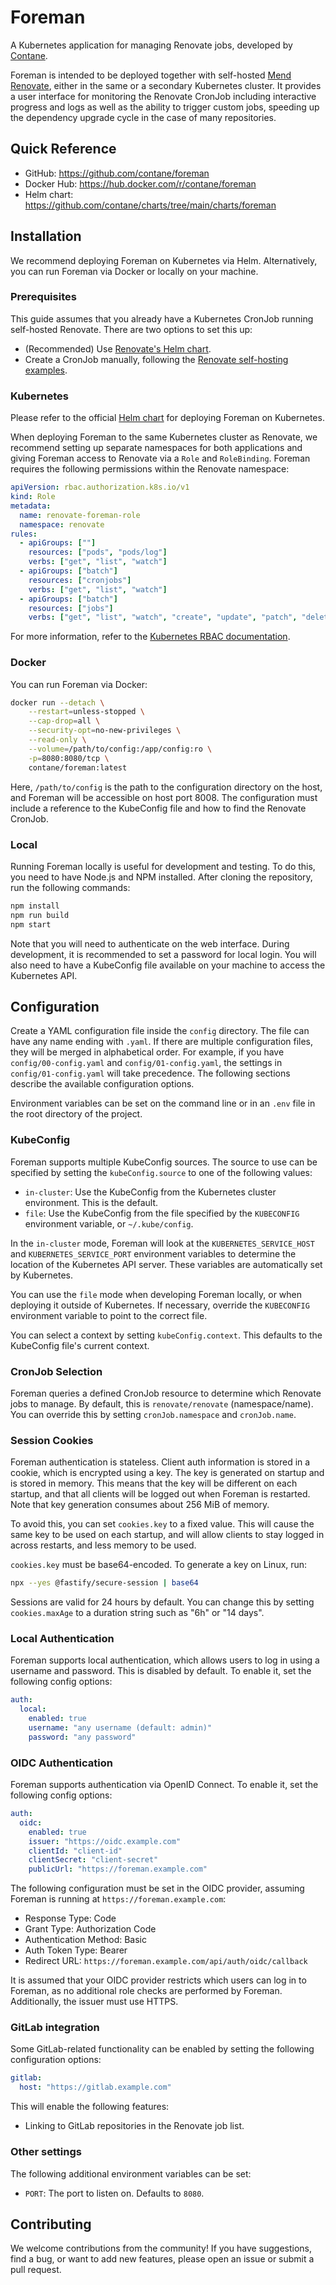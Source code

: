 # Foreman

A Kubernetes application for managing Renovate jobs, developed by [Contane](https://contane.net).

Foreman is intended to be deployed together with self-hosted [Mend Renovate](https://www.mend.io/renovate/), either in
the same or a secondary Kubernetes cluster.
It provides a user interface for monitoring the Renovate CronJob including interactive progress and logs as well as the
ability to trigger custom jobs, speeding up the dependency upgrade cycle in the case of many repositories.

## Quick Reference

- GitHub: https://github.com/contane/foreman
- Docker Hub: https://hub.docker.com/r/contane/foreman
- Helm chart: https://github.com/contane/charts/tree/main/charts/foreman

## Installation

We recommend deploying Foreman on Kubernetes via Helm.
Alternatively, you can run Foreman via Docker or locally on your machine.

### Prerequisites

This guide assumes that you already have a Kubernetes CronJob running self-hosted Renovate.
There are two options to set this up:

- (Recommended) Use [Renovate's Helm chart](https://github.com/renovatebot/helm-charts).
- Create a CronJob manually, following the [Renovate self-hosting examples](https://docs.renovatebot.com/examples/self-hosting/#kubernetes).

### Kubernetes

Please refer to the official [Helm chart](https://github.com/contane/charts/tree/main/charts/foreman) for deploying
Foreman on Kubernetes.

When deploying Foreman to the same Kubernetes cluster as Renovate, we recommend setting up separate namespaces for both
applications and giving Foreman access to Renovate via a `Role` and `RoleBinding`.
Foreman requires the following permissions within the Renovate namespace:

```yaml
apiVersion: rbac.authorization.k8s.io/v1
kind: Role
metadata:
  name: renovate-foreman-role
  namespace: renovate
rules:
  - apiGroups: [""]
    resources: ["pods", "pods/log"]
    verbs: ["get", "list", "watch"]
  - apiGroups: ["batch"]
    resources: ["cronjobs"]
    verbs: ["get", "list", "watch"]
  - apiGroups: ["batch"]
    resources: ["jobs"]
    verbs: ["get", "list", "watch", "create", "update", "patch", "delete"]
```

For more information, refer to the [Kubernetes RBAC documentation](https://kubernetes.io/docs/reference/access-authn-authz/rbac/).

### Docker

You can run Foreman via Docker:

```sh
docker run --detach \
    --restart=unless-stopped \
    --cap-drop=all \
    --security-opt=no-new-privileges \
    --read-only \
    --volume=/path/to/config:/app/config:ro \
    -p=8080:8080/tcp \
    contane/foreman:latest
```

Here, `/path/to/config` is the path to the configuration directory on the host, and Foreman will be accessible on
host port 8008.
The configuration must include a reference to the KubeConfig file and how to find the Renovate CronJob.

### Local

Running Foreman locally is useful for development and testing. To do this, you need to have Node.js and NPM installed.
After cloning the repository, run the following commands:

```sh
npm install
npm run build
npm start
```

Note that you will need to authenticate on the web interface. During development, it is recommended to set a password
for local login. You will also need to have a KubeConfig file available on your machine to access the Kubernetes API.

## Configuration

Create a YAML configuration file inside the `config` directory. The file can have any name ending with `.yaml`.
If there are multiple configuration files, they will be merged in alphabetical order. For example, if you have
`config/00-config.yaml` and `config/01-config.yaml`, the settings in `config/01-config.yaml` will take precedence.
The following sections describe the available configuration options.

Environment variables can be set on the command line or in an `.env` file in the root directory of the project.

### KubeConfig

Foreman supports multiple KubeConfig sources. The source to use can be specified by setting the `kubeConfig.source`
to one of the following values:

- `in-cluster`: Use the KubeConfig from the Kubernetes cluster environment. This is the default.
- `file`: Use the KubeConfig from the file specified by the `KUBECONFIG` environment variable, or `~/.kube/config`.

In the `in-cluster` mode, Foreman will look at the `KUBERNETES_SERVICE_HOST` and `KUBERNETES_SERVICE_PORT` environment
variables to determine the location of the Kubernetes API server. These variables are automatically set by Kubernetes.

You can use the `file` mode when developing Foreman locally, or when deploying it outside of Kubernetes.
If necessary, override the `KUBECONFIG` environment variable to point to the correct file.

You can select a context by setting `kubeConfig.context`. This defaults to the KubeConfig file's current context.

### CronJob Selection

Foreman queries a defined CronJob resource to determine which Renovate jobs to manage. By default, this is
`renovate/renovate` (namespace/name). You can override this by setting `cronJob.namespace` and `cronJob.name`.

### Session Cookies

Foreman authentication is stateless. Client auth information is stored in a cookie, which is encrypted using a key.
The key is generated on startup and is stored in memory. This means that the key will be different on each startup,
and that all clients will be logged out when Foreman is restarted. Note that key generation consumes about 256 MiB of
memory.

To avoid this, you can set `cookies.key` to a fixed value. This will cause the same key to be used on each startup,
and will allow clients to stay logged in across restarts, and less memory to be used.

`cookies.key` must be base64-encoded. To generate a key on Linux, run:

```sh
npx --yes @fastify/secure-session | base64
```

Sessions are valid for 24 hours by default. You can change this by setting `cookies.maxAge` to a duration string
such as "6h" or "14 days".

### Local Authentication

Foreman supports local authentication, which allows users to log in using a username and password. This is disabled by
default. To enable it, set the following config options:

```yaml
auth:
  local:
    enabled: true
    username: "any username (default: admin)"
    password: "any password"
```

### OIDC Authentication

Foreman supports authentication via OpenID Connect. To enable it, set the following config options:

```yaml
auth:
  oidc:
    enabled: true
    issuer: "https://oidc.example.com"
    clientId: "client-id"
    clientSecret: "client-secret"
    publicUrl: "https://foreman.example.com"
```

The following configuration must be set in the OIDC provider, assuming Foreman is running at
`https://foreman.example.com`:

- Response Type: Code
- Grant Type: Authorization Code
- Authentication Method: Basic
- Auth Token Type: Bearer
- Redirect URL: `https://foreman.example.com/api/auth/oidc/callback`

It is assumed that your OIDC provider restricts which users can log in to Foreman, as no additional role checks are
performed by Foreman. Additionally, the issuer must use HTTPS.

### GitLab integration

Some GitLab-related functionality can be enabled by setting the following configuration options:

```yaml
gitlab:
  host: "https://gitlab.example.com"
```

This will enable the following features:

* Linking to GitLab repositories in the Renovate job list.

### Other settings

The following additional environment variables can be set:

- `PORT`: The port to listen on. Defaults to `8080`.

## Contributing

We welcome contributions from the community! If you have suggestions, find a bug, or want to add new features, please
open an issue or submit a pull request.
